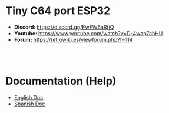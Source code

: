 # Tiny C64 port ESP32
<ul>
 <li><b>Discord: </b><a href='https://discord.gg/FwFW6aRfjQ'>https://discord.gg/FwFW6aRfjQ</a></li>
 <li><b>Youtube: </b><a href='https://www.youtube.com/watch?v=D-4wap7ahHU'>https://www.youtube.com/watch?v=D-4wap7ahHU</a></li>
 <li><b>Forum: </b><a href='https://retrowiki.es/viewforum.php?f=114'>https://retrowiki.es/viewforum.php?f=114</a></li>
</ul>

<br><br>
<h1>Documentation (Help)</h1>
<ul>
 <li><a href='readmeEnglish.md'>English Doc</a></li>
 <li><a href='readmeSpanish.md'>Spanish Doc</a></li>
</ul>
